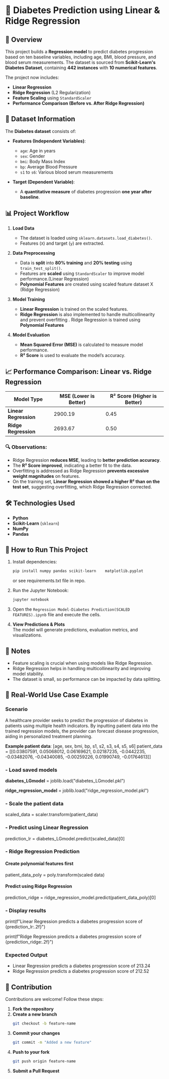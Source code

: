 # 🏥 Diabetes Prediction using Linear & Ridge Regression

## 📌 Overview

This project builds a **Regression model** to predict diabetes progression based on ten baseline variables, including age, BMI, blood pressure, and blood serum measurements. The dataset is sourced from **Scikit-Learn's Diabetes Dataset**, containing **442 instances** with **10 numerical features**.

The project now includes:
- **Linear Regression**
- **Ridge Regression** (L2 Regularization)
- **Feature Scaling** using `StandardScaler`
- **Performance Comparison (Before vs. After Ridge Regression)**


## 📂 Dataset Information

The **Diabetes dataset** consists of:

- **Features (Independent Variables)**:
  - `age`: Age in years
  - `sex`: Gender
  - `bmi`: Body Mass Index
  - `bp`: Average Blood Pressure
  - `s1` to `s6`: Various blood serum measurements

- **Target (Dependent Variable)**:
  - A **quantitative measure** of diabetes progression **one year after baseline**.

## 📊 Project Workflow

1. **Load Data**  
   - The dataset is loaded using `sklearn.datasets.load_diabetes()`.
   - Features (`X`) and target (`y`) are extracted.

2. **Data Preprocessing**  
   - Data is **split** into **80% training** and **20% testing** using `train_test_split()`.
   - Features are **scaled** using `StandardScaler` to improve model performance.(Linear Regression)
   - **Polynomial Features** are created     using scaled feature dataset X     (Ridge Regression)
     
3. **Model Training**  
   - **Linear Regression** is trained on the scaled features.
   - **Ridge Regression** is also implemented to handle multicollinearity and prevent overfitting . Ridge Regression is trained using **Polynomial Features**

4. **Model Evaluation**  
   - **Mean Squared Error (MSE)** is calculated to measure model performance.
   - **R² Score** is used to evaluate the model’s accuracy.


## 📈 Performance Comparison: Linear vs. Ridge Regression

| Model Type          | MSE (Lower is Better) | R² Score (Higher is Better) |
|---------------------|----------------------|-----------------------------|
| **Linear Regression** | 2900.19| 0.45|
| **Ridge Regression** | 2693.67| 0.50|

### 🔍 Observations:
- Ridge Regression **reduces MSE**, leading to **better prediction accuracy**.
- The **R² Score improved**, indicating a better fit to the data.
- Overfitting is addressed as Ridge Regression **prevents excessive weight magnitudes** on features.
- On the training set, **Linear Regression showed a higher R² than on the test set**, suggesting overfitting, which Ridge Regression corrected.

## 🛠️ Technologies Used

- **Python**
- **Scikit-Learn** (`sklearn`)
- **NumPy**
- **Pandas**

## 📌 How to Run This Project

1. Install dependencies:
   ```bash
   pip install numpy pandas scikit-learn    matplotlib.pyplot 
   ```
   or see requirements.txt file in repo.
   
3. Run the Jupyter Notebook:
   ```bash
   jupyter notebook
   ```
4. Open the `Regression Model-Diabetes Prediction(SCALED FEATURES).ipynb` file and execute the cells.


5. **View Predictions & Plots**  
   The model will generate predictions, evaluation metrics, and visualizations.

## 📌 Notes

- Feature scaling is crucial when using models like Ridge Regression.
- Ridge Regression helps in handling multicollinearity and improving model stability.
- The dataset is small, so performance can be impacted by data splitting.


## 🌟 Real-World Use Case Example

### Scenario

A healthcare provider seeks to predict the progression of diabetes in patients using multiple health indicators. By inputting patient data into the trained regression models, the provider can forecast disease progression, aiding in personalized treatment planning.

**Example patient data**: [age, sex, bmi, bp, s1, s2, s3, s4, s5, s6]
patient_data = [[0.03807591, 0.05068012, 0.06169621, 0.02187235, -0.0442235,
                 -0.03482076, -0.04340085, -0.00259226, 0.01990749, -0.01764613]]

### - Load saved models
**diabetes_LGmodel** = joblib.load("diabetes_LGmodel.pkl") 

**ridge_regression_model** = joblib.load("ridge_regression_model.pkl")


### - Scale the patient data
scaled_data = scaler.transform(patient_data)

### - Predict using Linear Regression
prediction_lr = diabetes_LGmodel.predict(scaled_data)[0]

### - Ridge Regression Prediction
#### Create polynomial features first
patient_data_poly = poly.transform(scaled data)

#### Predict using Ridge Regression
prediction_ridge = ridge_regression_model.predict(patient_data_poly)[0]

### - Display results
print(f"Linear Regression predicts a diabetes progression score of {prediction_lr:.2f}")

print(f"Ridge Regression predicts a diabetes progression score of {prediction_ridge:.2f}")


### Expected Output


- Linear Regression predicts a diabetes progression score of 213.24
- Ridge Regression predicts a diabetes progression score of 212.52




## 🤝 Contribution

Contributions are welcome! Follow these steps:

1. **Fork the repository**  
2. **Create a new branch**  
   ```bash
   git checkout -b feature-name
   ```
3. **Commit your changes**  
   ```bash
   git commit -m "Added a new feature"
   ```
4. **Push to your fork**  
   ```bash
   git push origin feature-name
   ```
5. **Submit a Pull Request**

